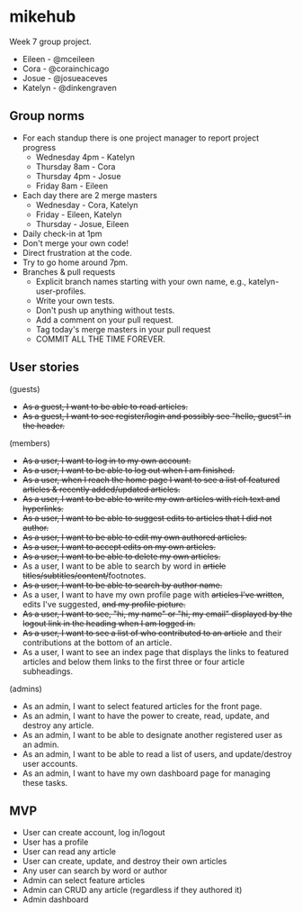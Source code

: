 # mikehub
Week 7 group project.
- Eileen - @mceileen
- Cora - @corainchicago
- Josue - @josueaceves
- Katelyn - @dinkengraven

## Group norms
- For each standup there is one project manager to report project progress
  * Wednesday 4pm - Katelyn
  * Thursday 8am - Cora
  * Thursday 4pm - Josue
  * Friday 8am - Eileen
- Each day there are 2 merge masters
  * Wednesday - Cora, Katelyn
  * Friday - Eileen, Katelyn
  * Thursday - Josue, Eileen
- Daily check-in at 1pm
- Don't merge your own code!
- Direct frustration at the code.
- Try to go home around 7pm.
- Branches & pull requests
  * Explicit branch names starting with your own name, e.g., katelyn-user-profiles.
  * Write your own tests.
  * Don't push up anything without tests.
  * Add a comment on your pull request.
  * Tag today's merge masters in your pull request
  * COMMIT ALL THE TIME FOREVER.

## User stories
(guests)
- ~~As a guest, I want to be able to read articles.~~
- ~~As a guest, I want to see register/login and possibly see "hello, guest" in the header.~~

(members)
- ~~As a user, I want to log in to my own account.~~
- ~~As a user, I want to be able to log out when I am finished.~~
- ~~As a user, when I reach the home page I want to see a list of featured articles & recently added/updated articles.~~
- ~~As a user, I want to be able to write my own articles with rich text and hyperlinks.~~
- ~~As a user, I want to be able to suggest edits to articles that I did not author.~~
- ~~As a user, I want to be able to edit my own authored articles.~~
- ~~As a user, I want to accept edits on my own articles.~~
- ~~As a user, I want to be able to delete my own articles.~~
- As a user, I want to be able to search by word in ~~article titles/subtitles/content/~~footnotes.
- ~~As a user, I want to be able to search by author name.~~
- As a user, I want to have my own profile page with ~~articles I've written~~, edits I've suggested, ~~and my profile picture.~~
- ~~As a user, I want to see, "hi, my name" or "hi, my email" displayed by the logout link in the heading when I am logged in.~~
- ~~As a user, I want to see a list of who contributed to an article~~ and their contributions at the bottom of an article.
- As a user, I want to see an index page that displays the links to featured articles and below them links to the first three or four article subheadings.

(admins)
- As an admin, I want to select featured articles for the front page.
- As an admin, I want to have the power to create, read, update, and destroy any article.
- As an admin, I want to be able to designate another registered user as an admin.
- As an admin, I want to be able to read a list of users, and update/destroy user accounts.
- As an admin, I want to have my own dashboard page for managing these tasks.

## MVP
- User can create account, log in/logout
- User has a profile
- User can read any article
- User can create, update, and destroy their own articles
- Any user can search by word or author
- Admin can select feature articles
- Admin can CRUD any article (regardless if they authored it)
- Admin dashboard
